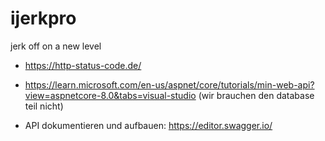 # ijerkpro
jerk off on a new level


- https://http-status-code.de/
- https://learn.microsoft.com/en-us/aspnet/core/tutorials/min-web-api?view=aspnetcore-8.0&tabs=visual-studio (wir brauchen den database teil nicht)

- API dokumentieren und aufbauen: https://editor.swagger.io/